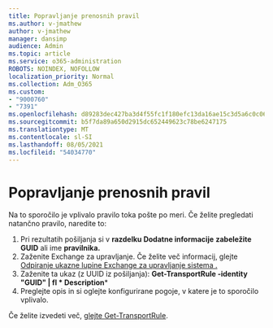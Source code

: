```yaml
---
title: Popravljanje prenosnih pravil
ms.author: v-jmathew
author: v-jmathew
manager: dansimp
audience: Admin
ms.topic: article
ms.service: o365-administration
ROBOTS: NOINDEX, NOFOLLOW
localization_priority: Normal
ms.collection: Adm_O365
ms.custom:
- "9000760"
- "7391"
ms.openlocfilehash: d89283dec427ba3d4f55fc1f180efc13da16ae15c3d5a6c0c06a696faa6df7f8
ms.sourcegitcommit: b5f7da89a650d2915dc652449623c78be6247175
ms.translationtype: MT
ms.contentlocale: sl-SI
ms.lasthandoff: 08/05/2021
ms.locfileid: "54034770"
---
```

# <a name="fix-transport-rules"></a>Popravljanje prenosnih pravil

Na to sporočilo je vplivalo pravilo toka pošte po meri. Če želite pregledati natančno pravilo, naredite to:

1. Pri rezultatih pošiljanja si v **razdelku Dodatne informacije** **zabeležite GUID** ali ime **pravilnika.**
2. Zaženite Exchange za upravljanje. Če želite več informacij, glejte [Odpiranje ukazne lupine Exchange za upravljanje sistema .](https://go.microsoft.com/fwlink/?linkid=2101432)
3. Zaženite ta ukaz (z UUID iz pošiljanja):  **Get-TransportRule -identity "GUID" | fl * Description***
4. Preglejte opis in si oglejte konfigurirane pogoje, v katere je to sporočilo vplivalo.

Če želite izvedeti več, [glejte Get-TransportRule](https://go.microsoft.com/fwlink/?linkid=2101523).
